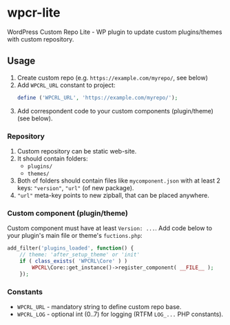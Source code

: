# wpcr-lite

WordPress Custom Repo Lite - WP plugin to update custom plugins/themes with custom repository.

## Usage

1. Create custom repo (e.g. `https://example.com/myrepo/`, see below)
1. Add `WPCRL_URL` constant to project:
   ```php
   define ('WPCRL_URL', 'https://example.com/myrepo/');
   ```
1. Add correspondent code to your custom components (plugin/theme) (see below).

### Repository

1. Custom repository can be static web-site.
2. It should contain folders:
   - `plugins/`
   - `themes/`
3. Both of folders should contain files like `mycomponent.json` with at least 2 keys: `"version"`, `"url"` (of new package).
4. `"url"` meta-key points to new zipball, that can be placed anywhere.

### Custom component (plugin/theme)

Custom component must have at least `Version: ...`.
Add code below to your plugin's main file or theme's `fuctions.php`:

```php
add_filter('plugins_loaded', function() {
    // theme: 'after_setup_theme' or 'init'
	if ( class_exists( 'WPCRL\Core' ) )
		WPCRL\Core::get_instance()->register_component( __FILE__ );
    });
```

### Constants
- `WPCRL_URL` - mandatory string to define custom repo base.
- `WPCRL_LOG` - optional int (0..7) for logging (RTFM `LOG_...` PHP constants).
